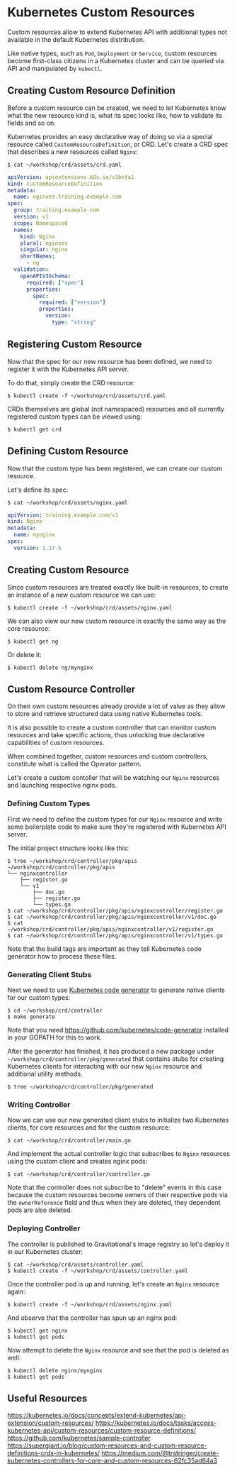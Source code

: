 # Kubernetes Custom Resources

Custom resources allow to extend Kubernetes API with additional types not
available in the default Kubernetes distribution.

Like native types, such as `Pod`, `Deployment` or `Service`, custom resources
become first-class citizens in a Kubernetes cluster and can be queried via API
and manipulated by `kubectl`.

## Creating Custom Resource Definition

Before a custom resource can be created, we need to let Kubernetes know what
the new resource kind is, what its spec looks like, how to validate its fields
and so on.

Kubernetes provides an easy declarative way of doing so via a special resource
called `CustomResourceDefinition`, or CRD. Let's create a CRD spec that
describes a new resources called `Nginx`:

```shell
$ cat ~/workshop/crd/assets/crd.yaml
```

```yaml
apiVersion: apiextensions.k8s.io/v1beta1
kind: CustomResourceDefinition
metadata:
  name: nginxes.training.example.com
spec:
  group: training.example.com
  version: v1
  scope: Namespaced
  names:
    kind: Nginx
    plural: nginxes
    singular: nginx
    shortNames:
      - ng
  validation:
    openAPIV3Schema:
      required: ["spec"]
      properties:
        spec:
          required: ["version"]
          properties:
            version:
              type: "string"
```

## Registering Custom Resource

Now that the spec for our new resource has been defined, we need to register
it with the Kubernetes API server.

To do that, simply create the CRD resource:

```shell
$ kubectl create -f ~/workshop/crd/assets/crd.yaml
```

CRDs themselves are global (not namespaced) resources and all currently
registered custom types can be viewed using:

```shell
$ kubectl get crd
```

## Defining Custom Resource

Now that the custom type has been registered, we can create our custom resource.

Let's define its spec:

```shell
$ cat ~/workshop/crd/assets/nginx.yaml
```

```yaml
apiVersion: training.example.com/v1
kind: Nginx
metadata:
  name: mynginx
spec:
  version: 1.17.5
```

## Creating Custom Resource

Since custom resources are treated exactly like built-in resources, to create
an instance of a new custom resource we can use:

```shell
$ kubectl create -f ~/workshop/crd/assets/nginx.yaml
```

We can also view our new custom resource in exactly the same way as the core
resource:

```shell
$ kubectl get ng
```

Or delete it:

```shell
$ kubectl delete ng/mynginx
```

## Custom Resource Controller

On their own custom resources already provide a lot of value as they allow to
store and retrieve structured data using native Kubernetes tools.

It is also possible to create a custom controller that can monitor custom
resources and take specific actions, thus unlocking true declarative
capabilities of custom resources.

When combined together, custom resources and custom controllers, constitute
what is called the Operator pattern.

Let's create a custom contoller that will be watching our `Nginx` resources
and launching respective nginx pods.

### Defining Custom Types

First we need to define the custom types for our `Nginx` resource and write
some boilerplate code to make sure they're registered with Kubernetes API
server.

The initial project structure looks like this:

```shell
$ tree ~/workshop/crd/controller/pkg/apis
~/workshop/crd/controller/pkg/apis
└── nginxcontroller
    ├── register.go
    └── v1
        ├── doc.go
        ├── register.go
        └── types.go
$ cat ~/workshop/crd/controller/pkg/apis/nginxcontroller/register.go
$ cat ~/workshop/crd/controller/pkg/apis/nginxcontroller/v1/doc.go
$ cat ~/workshop/crd/controller/pkg/apis/nginxcontroller/v1/register.go
$ cat ~/workshop/crd/controller/pkg/apis/nginxcontroller/v1/types.go
```

Note that the build tags are important as they tell Kubernetes code generator
how to process these files.

### Generating Client Stubs

Next we need to use [Kubernetes code generator](https://github.com/kubernetes/code-generator)
to generate native clients for our custom types:

```shell
$ cd ~/workshop/crd/controller
$ make generate
```

Note that you need https://github.com/kubernetes/code-generator installed in
your GOPATH for this to work.

After the generator has finished, it has produced a new package under
`~/workshop/crd/controller/pkg/generated` that contains stubs for creating
Kubernetes clients for interacting with our new `Nginx` resource and additional
utility methods.

```shell
$ tree ~/workshop/crd/controller/pkg/generated
```

### Writing Controller

Now we can use our new generated client stubs to initialize two Kubernetes
clients, for core resources and for the custom resource:

```shell
$ cat ~/workshop/crd/controller/main.go
```

And implement the actual controller logic that subscribes to `Nginx` resources
using the custom client and creates nginx pods:

```shell
$ cat ~/workshop/crd/controller/controller.go
```

Note that the controller does not subscribe to "delete" events in this case
because the custom resources become owners of their respective pods via the
`ownerReference` field and thus when they are deleted, they dependent pods
are also deleted.

### Deploying Controller

The controller is published to Gravitational's image registry so let's deploy
it in our Kubernetes cluster:

```shell
$ cat ~/workshop/crd/assets/controller.yaml
$ kubectl create -f ~/workshop/crd/assets/controller.yaml
```

Once the controller pod is up and running, let's create an `Nginx` resource
again:

```shell
$ kubectl create -f ~/workshop/crd/assets/nginx.yaml
```

And observe that the controller has spun up an nginx pod:

```shell
$ kubectl get nginx
$ kubectl get pods
```

Now attempt to delete the `Nginx` resource and see that the pod is deleted as well:

```shell
$ kubectl delete nginx/mynginx
$ kubectl get pods
```

## Useful Resources

https://kubernetes.io/docs/concepts/extend-kubernetes/api-extension/custom-resources/
https://kubernetes.io/docs/tasks/access-kubernetes-api/custom-resources/custom-resource-definitions/
https://github.com/kubernetes/sample-controller
https://supergiant.io/blog/custom-resources-and-custom-resource-definitions-crds-in-kubernetes/
https://medium.com/@trstringer/create-kubernetes-controllers-for-core-and-custom-resources-62fc35ad64a3
